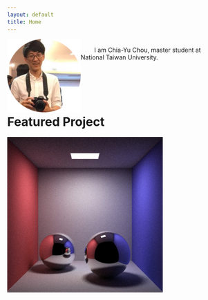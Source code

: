 ```yaml
---
layout: default
title: Home
---
```


<img align="left" src="./assets/img/photo.png" width="170px"> <br/> &nbsp;&nbsp;&nbsp;&nbsp;&nbsp;&nbsp;&nbsp;&nbsp;I am Chia-Yu Chou, master student at National Taiwan University. <br/><br/><br/><br/><br/><br/>

<h1>Featured Project</h1>
<a href="https://github.com/xh5a5n6k6/cadise/"><img src="./assets/img/cornell-box-sphere-global-64.jpg" width="360px"></a>
